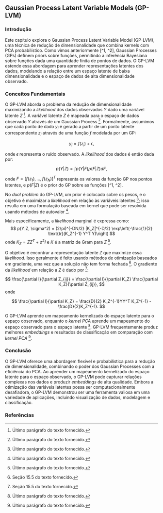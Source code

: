 ## Gaussian Process Latent Variable Models (GP-LVM)

### Introdução
Este capítulo explora o Gaussian Process Latent Variable Model (GP-LVM), uma técnica de redução de dimensionalidade que combina kernels com PCA probabilístico. Como vimos anteriormente [^1, ^2], Gaussian Processes (GPs) definem priors sobre funções, permitindo a inferência Bayesiana sobre funções dada uma quantidade finita de pontos de dados. O GP-LVM estende essa abordagem para aprender representações latentes dos dados, modelando a relação entre um espaço latente de baixa dimensionalidade e o espaço de dados de alta dimensionalidade observado.

### Conceitos Fundamentais

O GP-LVM aborda o problema da redução de dimensionalidade maximizando a *likelihood* dos dados observados $Y$ dado uma variável latente $Z$ [^26]. A variável latente $Z$ é mapeada para o espaço de dados observado $Y$ através de um Gaussian Process [^26]. Formalmente, assumimos que cada ponto de dado $y_i$ é gerado a partir de um ponto latente correspondente $z_i$ através de uma função $f$ modelada por um GP:

$$
y_i = f(z_i) + \epsilon,
$$

onde $\epsilon$ representa o ruído observado. A *likelihood* dos dados é então dada por:

$$
p(Y|Z) = \int p(Y|F)p(F|Z) dF,
$$

onde $F = [f(z_1), ..., f(z_N)]^T$ representa os valores da função GP nos pontos latentes, e $p(F|Z)$ é o prior do GP sobre as funções [^1, ^2].

No *dual problem* do GP-LVM, um prior é colocado sobre os pesos, e o objetivo é maximizar a *likelihood* em relação às variáveis latentes [^26]; isso resulta em uma formulação baseada em kernel que pode ser resolvida usando métodos de autovalor [^26].

Mais especificamente, a *likelihood* marginal é expressa como:
$$
p(Y|Z, \sigma^2) = (2\pi)^{-DN/2} |K_Z|^{-D/2} \exp\left(-\frac{1}{2} \text{tr}(K_Z^{-1} Y^T Y)\right)
$$
onde $K_Z = ZZ^T + \sigma^2I$ e $K$ é a matriz de Gram para $Z$ [^26].

O objetivo é encontrar a representação latente $Z$ que maximize essa *likelihood*. Isso geralmente é feito usando métodos de otimização baseados em gradiente, uma vez que a solução não tem forma fechada [^27]. O gradiente da *likelihood* em relação a $Z$ é dado por [^27]:

$$
\frac{\partial l}{\partial Z_{ij}} = \frac{\partial l}{\partial K_Z} \frac{\partial K_Z}{\partial Z_{ij}},
$$
onde

$$
\frac{\partial l}{\partial K_Z} = \frac{D}{2} K_Z^{-1}YY^T K_Z^{-1} - \frac{D}{2}K_Z^{-1}.
$$

O GP-LVM aprende um mapeamento kernelizado do espaço latente para o espaço observado, enquanto o *kernel PCA* aprende um mapeamento do espaço observado para o espaço latente [^26]. GP-LVM frequentemente produz melhores *embeddings* e resultados de classificação em comparação com *kernel PCA* [^26].

### Conclusão
O GP-LVM oferece uma abordagem flexível e probabilística para a redução de dimensionalidade, combinando o poder dos Gaussian Processes com a eficiência do PCA. Ao aprender um mapeamento kernelizado do espaço latente para o espaço observado, o GP-LVM pode capturar relações complexas nos dados e produzir *embeddings* de alta qualidade. Embora a otimização das variáveis latentes possa ser computacionalmente desafiadora, o GP-LVM demonstrou ser uma ferramenta valiosa em uma variedade de aplicações, incluindo visualização de dados, modelagem e classificação.

### Referências
[^1]: Seção 15.1 do texto fornecido.
[^2]: Seção 15.2 do texto fornecido.
[^26]: Último parágrafo do texto fornecido.
[^27]: Seção 15.5 do texto fornecido.

<!-- END -->
